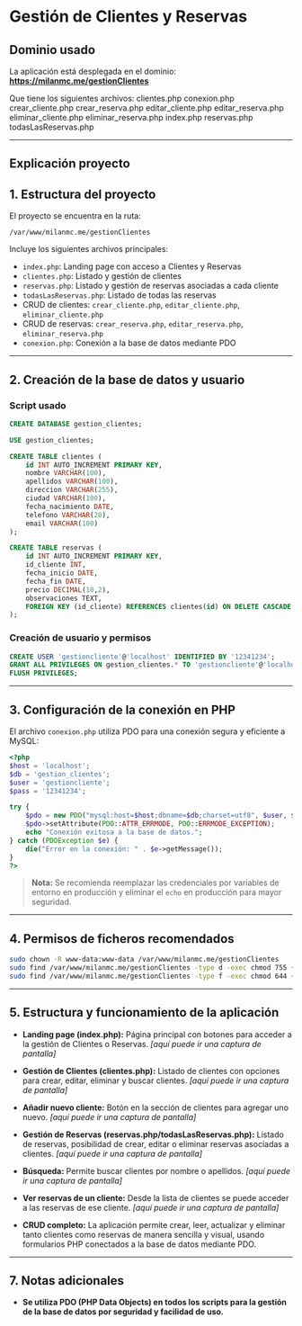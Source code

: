 # Gestión de Clientes y Reservas

## Dominio usado

La aplicación está desplegada en el dominio: 
**https://milanmc.me/gestionClientes**

Que tiene los siguientes archivos: 
clientes.php  conexion.php  crear_cliente.php  crear_reserva.php  editar_cliente.php  editar_reserva.php  eliminar_cliente.php  eliminar_reserva.php  index.php  reservas.php  todasLasReservas.php

---

## Explicación proyecto

## 1. Estructura del proyecto

El proyecto se encuentra en la ruta:
```
/var/www/milanmc.me/gestionClientes
```
Incluye los siguientes archivos principales:
- `index.php`: Landing page con acceso a Clientes y Reservas
- `clientes.php`: Listado y gestión de clientes
- `reservas.php`: Listado y gestión de reservas asociadas a cada cliente
- `todasLasReservas.php`: Listado de todas las reservas
- CRUD de clientes: `crear_cliente.php`, `editar_cliente.php`, `eliminar_cliente.php`
- CRUD de reservas: `crear_reserva.php`, `editar_reserva.php`, `eliminar_reserva.php`
- `conexion.php`: Conexión a la base de datos mediante PDO

---

## 2. Creación de la base de datos y usuario

### Script usado

```sql
CREATE DATABASE gestion_clientes;

USE gestion_clientes;

CREATE TABLE clientes (
    id INT AUTO_INCREMENT PRIMARY KEY,
    nombre VARCHAR(100),
    apellidos VARCHAR(100),
    direccion VARCHAR(255),
    ciudad VARCHAR(100),
    fecha_nacimiento DATE,
    telefono VARCHAR(20),
    email VARCHAR(100)
);

CREATE TABLE reservas (
    id INT AUTO_INCREMENT PRIMARY KEY,
    id_cliente INT,
    fecha_inicio DATE,
    fecha_fin DATE,
    precio DECIMAL(10,2),
    observaciones TEXT,
    FOREIGN KEY (id_cliente) REFERENCES clientes(id) ON DELETE CASCADE
);
```

### Creación de usuario y permisos

```sql
CREATE USER 'gestioncliente'@'localhost' IDENTIFIED BY '12341234';
GRANT ALL PRIVILEGES ON gestion_clientes.* TO 'gestioncliente'@'localhost';
FLUSH PRIVILEGES;
```

---

## 3. Configuración de la conexión en PHP

El archivo `conexion.php` utiliza PDO para una conexión segura y eficiente a MySQL:

```php
<?php
$host = 'localhost';
$db = 'gestion_clientes';
$user = 'gestioncliente';
$pass = '12341234';

try {
    $pdo = new PDO("mysql:host=$host;dbname=$db;charset=utf8", $user, $pass);
    $pdo->setAttribute(PDO::ATTR_ERRMODE, PDO::ERRMODE_EXCEPTION);
    echo "Conexión exitosa a la base de datos.";
} catch (PDOException $e) {
    die("Error en la conexión: " . $e->getMessage());
}
?>
```

> **Nota:** Se recomienda reemplazar las credenciales por variables de entorno en producción y eliminar el `echo` en producción para mayor seguridad.

---

## 4. Permisos de ficheros recomendados

```bash
sudo chown -R www-data:www-data /var/www/milanmc.me/gestionClientes
sudo find /var/www/milanmc.me/gestionClientes -type d -exec chmod 755 {} \;
sudo find /var/www/milanmc.me/gestionClientes -type f -exec chmod 644 {} \;
```

---

## 5. Estructura y funcionamiento de la aplicación

- **Landing page (index.php):** 
  Página principal con botones para acceder a la gestión de Clientes o Reservas. 
  _[aquí puede ir una captura de pantalla]_

- **Gestión de Clientes (clientes.php):** 
  Listado de clientes con opciones para crear, editar, eliminar y buscar clientes. 
  _[aquí puede ir una captura de pantalla]_

- **Añadir nuevo cliente:** 
  Botón en la sección de clientes para agregar uno nuevo. 
  _[aquí puede ir una captura de pantalla]_

- **Gestión de Reservas (reservas.php/todasLasReservas.php):** 
  Listado de reservas, posibilidad de crear, editar o eliminar reservas asociadas a clientes. 
  _[aquí puede ir una captura de pantalla]_

- **Búsqueda:** 
  Permite buscar clientes por nombre o apellidos. 
  _[aquí puede ir una captura de pantalla]_

- **Ver reservas de un cliente:** 
  Desde la lista de clientes se puede acceder a las reservas de ese cliente. 
  _[aquí puede ir una captura de pantalla]_

- **CRUD completo:** 
  La aplicación permite crear, leer, actualizar y eliminar tanto clientes como reservas de manera sencilla y visual, usando formularios PHP conectados a la base de datos mediante PDO.

---

## 7. Notas adicionales

- **Se utiliza PDO (PHP Data Objects) en todos los scripts para la gestión de la base de datos por seguridad y facilidad de uso.**
